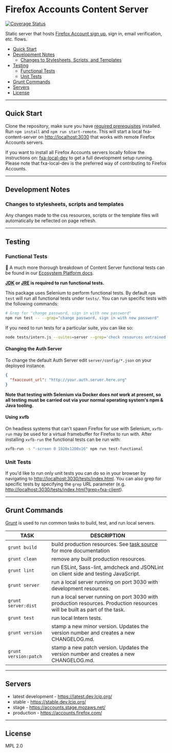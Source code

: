 # Firefox Accounts Content Server

[![Coverage Status](https://img.shields.io/coveralls/mozilla/fxa-content-server.svg)](https://coveralls.io/r/mozilla/fxa-content-server)

Static server that hosts [Firefox Account sign up](https://accounts.firefox.com), sign in, email verification, etc. flows.

- [Quick Start](#quick-start)
- [Development Notes](#development-notes)
  - [Changes to Stylesheets, Scripts, and Templates](#changes-to-stylesheets-scripts-and-templates)
- [Testing](#testing)
  - [Functional Tests](#functional-tests)
  - [Unit Tests](#unit-tests)
- [Grunt Commands](#grunt-commands)
- [Servers](#servers)
- [License](#license)

---

## Quick Start

Clone the repository, make sure you have [required prerequisites](https://github.com/mozilla/fxa-local-dev#dependencies) installed.
Run `npm install` and `npm run start-remote`.
This will start a local fxa-content-server on [http://localhost:3030](http://localhost:3030) that works with remote Firefox Accounts servers.

If you want to install all Firefox Accounts servers locally follow the instructions on:
[fxa-local-dev](https://github.com/mozilla/fxa-local-dev) to get a full development setup running.
Please note that fxa-local-dev is the preferred way of contributing to Firefox Accounts.

---

## Development Notes

### Changes to stylesheets, scripts and templates

Any changes made to the css resources, scripts or the template files will automatically be reflected on page refresh.

---

## Testing

### Functional Tests

📖 A much more thorough breakdown of Content Server functional tests can be found in our [Ecosystem Platform docs](https://mozilla.github.io/ecosystem-platform/docs/fxa-engineering/functional-testing).

**[JDK](https://www.oracle.com/java/technologies/javase-downloads.html) or [JRE](https://www.oracle.com/java/technologies/javase-jre8-downloads.html) is required to run functional tests.**

This package uses Selenium to perform functional tests. By default `npm test` will run all functional tests under `tests/`. You can run specific tests with the following commands:

```bash
# Grep for "change password, sign in with new password"
npm run test -- --grep="change password, sign in with new password"
```

If you need to run tests for a particular suite, you can like so:

```bash
node tests/intern.js --suites=server --grep='check resources entrained by /signin in all locales'
```

#### Changing the Auth Server

To change the default Auth Server edit `server/config/*.json` on your deployed instance.

```json
{
  "fxaccount_url": "http://your.auth.server.here.org"
}
```

**Note that testing with Selenium via Docker does _not_ work at present, so all testing must be carried out via your normal operating system's npm & Java tooling.**

#### Using xvfb

On headless systems that can't spawn Firefox for use with Selenium, `xvfb-run` may be used for a virtual framebuffer for Firefox
to run with. After installing `xvfb-run` the functional tests can be run with:

```sh
xvfb-run -s "-screen 0 1920x1200x16" npm run test-functional
```

### Unit Tests

If you'd like to run only unit tests you can do so in your browser by navigating to <http://localhost:3030/tests/index.html>. You can also grep for specific tests by specifying the `grep` URL parameter (e.g. <http://localhost:3030/tests/index.html?grep=fxa-client>).

---

## Grunt Commands

[Grunt](http://gruntjs.com/) is used to run common tasks to build, test, and run local servers.

| TASK                  | DESCRIPTION                                                                                                                |
| --------------------- | -------------------------------------------------------------------------------------------------------------------------- |
| `grunt build`         | build production resources. See [task source](grunttasks/build.js) for more documentation                                  |
| `grunt clean`         | remove any built production resources.                                                                                     |
| `grunt lint`          | run ESLint, Sass-lint, amdcheck and JSONLint on client side and testing JavaScript.                                        |
| `grunt server`        | run a local server running on port 3030 with development resources.                                                        |
| `grunt server:dist`   | run a local server running on port 3030 with production resources. Production resources will be built as part of the task. |
| `grunt test`          | run local Intern tests.                                                                                                    |
| `grunt version`       | stamp a new minor version. Updates the version number and creates a new CHANGELOG.md.                                      |
| `grunt version:patch` | stamp a new patch version. Updates the version number and creates a new CHANGELOG.md.                                      |

---

## Servers

- latest development - https://latest.dev.lcip.org/
- stable - https://stable.dev.lcip.org/
- stage - https://accounts.stage.mozaws.net/
- production - https://accounts.firefox.com/

---

## License

MPL 2.0
